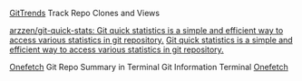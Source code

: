 
[GitTrends](https://github.com/brminnick/GitTrends)
Track Repo Clones and Views

[arzzen/git-quick-stats: Git quick statistics is a simple and efficient way to access various statistics in git repository.](https://github.com/arzzen/git-quick-stats)
[Git quick statistics is a simple and efficient way to access various statistics in git repository.](https://git-quick-stats.sh/)

[Onefetch](https://github.com/o2sh/onefetch)
Git Repo Summary in Terminal
Git Information Terminal
[Onefetch](https://onefetch.dev/)
